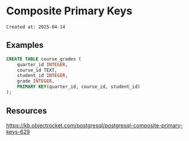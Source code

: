 # Composite Primary Keys

```
Created at: 2025-04-14
```

## Examples

```sql
CREATE TABLE course_grades (
    quarter_id INTEGER,
    course_id TEXT,
    student_id INTEGER,
    grade INTEGER,
    PRIMARY KEY(quarter_id, course_id, student_id)
);
```

## Resources

https://kb.objectrocket.com/postgresql/postgresql-composite-primary-keys-629
